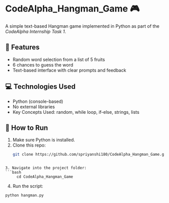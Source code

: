 # CodeAlpha_Hangman_Game 🎮

A simple text-based Hangman game implemented in Python as part of the *CodeAlpha Internship Task 1*.

## 📌 Features
- Random word selection from a list of 5 fruits
- 6 chances to guess the word
- Text-based interface with clear prompts and feedback

## 💻 Technologies Used
- Python (console-based)
- No external libraries
- Key Concepts Used: random, while loop, if-else, strings, lists
  
## 🚀 How to Run

1. Make sure Python is installed.
2. Clone this repo:
   ```bash
   git clone https://github.com/spriyanshi180/CodeAlpha_Hangman_Game.git
```

3. Navigate into the project folder:
```bash
     cd CodeAlpha_Hangman_Game
```

4. Run the script:
```bash
python hangman.py
```
